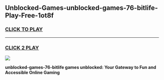 
## Unblocked-Games-unblocked-games-76-bitlife-Play-Free-1ot8f
<h3>
<a href="https://premium76.site?title=unblocked-games-76-bitlife&ref=23A">CLICK TO PLAY</a></h3>
<hr>

<h3>
<a href="https://premium76.site?title=unblocked-games-76-bitlife&ref=23A">CLICK 2 PLAY</a>
  
</h3>

<a href="https://premium76.site?title=unblocked-games-76-bitlife&ref=23A"><img src="https://clearcache.store/games.png"></a>


**unblocked-games-76-bitlife games unblocked: Your Gateway to Fun and Accessible Online Gaming**

